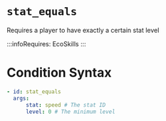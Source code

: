 # `stat_equals`

Requires a player to have exactly a certain stat level

:::infoRequires:
EcoSkills
:::
# Condition Syntax

```yaml
- id: stat_equals
  args:
      stat: speed # The stat ID
      level: 0 # The minimum level
```
